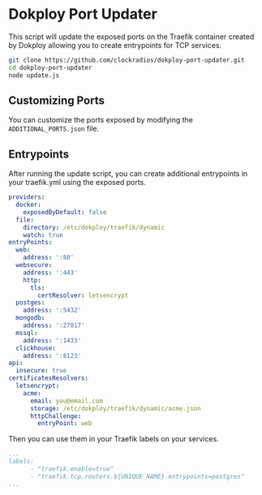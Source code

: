 # Dokploy Port Updater

This script will update the exposed ports on the Traefik container created by Dokploy allowing you to create entrypoints for TCP services.

```sh
git clone https://github.com/clockradios/dokploy-port-updater.git
cd dokploy-port-updater
node update.js
```

## Customizing Ports

You can customize the ports exposed by modifying the `ADDITIONAL_PORTS.json` file.

## Entrypoints

After running the update script, you can create additional entrypoints in your traefik.yml using the exposed ports.

```yaml
providers:
  docker:
    exposedByDefault: false
  file:
    directory: /etc/dokploy/traefik/dynamic
    watch: true
entryPoints:
  web:
    address: ':80'
  websecure:
    address: ':443'
    http:
      tls:
        certResolver: letsencrypt
  postges:
    address: ':5432'
  mongodb:
    address: ':27017'
  mssql:
    address: ':1433'
  clickhouse:
    address: ':8123'
api:
  insecure: true
certificatesResolvers:
  letsencrypt:
    acme:
      email: you@email.com
      storage: /etc/dokploy/traefik/dynamic/acme.json
      httpChallenge:
        entryPoint: web

```

Then you can use them in your Traefik labels on your services.

```yaml
...
labels:
      - "traefik.enable=true"
      - "traefik.tcp.routers.${UNIQUE_NAME}.entrypoints=postgres"
...
```
